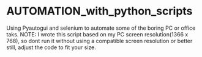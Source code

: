 # AUTOMATION_with_python_scripts
Using Pyautogui and selenium to automate some of the boring PC or office taks.
NOTE: I wrote this script based on my PC screen resolution(1366 x 768), so dont run it without using a compatible screen resolution or better still, adjust the code to fit your size.
